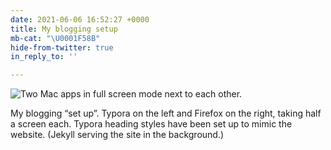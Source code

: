 ```yaml
---
date: 2021-06-06 16:52:27 +0000
title: My blogging setup
mb-cat: "\U0001F58B"
hide-from-twitter: true
in_reply_to: ''

---
```

![Two Mac apps in full screen mode next to each other.](https://www.thisdaysportion.com/images/blogging-screens.jpg "Typora and Firefox")

My blogging “set up”. Typora on the left and Firefox on the right, taking half a screen each. Typora heading styles have been set up to mimic the website. (Jekyll serving the site in the background.)